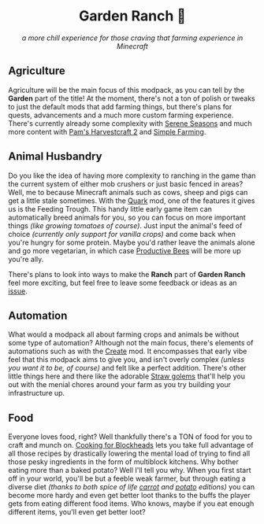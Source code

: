 <h1 align="center">
Garden Ranch 🌾</h1>

<div align="center">
  
*a more chill experience for those craving that farming experience in Minecraft*

</div>

## Agriculture

Agriculture will be the main focus of this modpack, as you can tell by the **Garden** part of the title! At the moment, there's not a ton of polish or tweaks to just the default mods that add farming things, but there's plans for quests, advancements and a much more custom farming experience. There's currently already some complexity with [Serene Seasons](https://www.curseforge.com/minecraft/mc-mods/serene-seasons) and much more content with [Pam's Harvestcraft 2](https://www.curseforge.com/minecraft/mc-mods/pams-harvestcraft-2-crops) and [Simple Farming](https://www.curseforge.com/minecraft/mc-mods/simple-farming). 

## Animal Husbandry

Do you like the idea of having more complexity to ranching in the game than the current system of either mob crushers or just basic fenced in areas? Well, me to because Minecraft animals such as cows, sheep and pigs can get a little stale sometimes. With the [Quark](https://www.curseforge.com/minecraft/mc-mods/quark) mod, one of the features it gives us is the Feeding Trough. This handy little early game item can automatically breed animals for you, so you can focus on more important things _(like growing tomatoes of course)_. Just input the animal's feed of choice _(currently only support for vanilla crops)_ and come back when you're hungry for some protein. Maybe you'd rather leave the animals alone and go more vegetarian, in which case [Productive Bees](https://www.curseforge.com/minecraft/mc-mods/productivebees) will be more up you're ally. 

There's plans to look into ways to make the **Ranch** part of **Garden Ranch** feel more exciting, but feel free to leave some feedback or ideas as an [issue](https://github.com/danielMoreland00/GardenRanch/issues). 

## Automation

What would a modpack all about farming crops and animals be without some type of automation? Although not the main focus, there's elements of automations such as with the [Create](https://www.curseforge.com/minecraft/mc-mods/create) mod. It encompasses that early vibe feel that this modpack aims to give you, and isn't overly complex _(unless you want it to be, of course)_ and felt like a perfect addition. There's other little things here and there like the adorable [Straw golems](https://www.curseforge.com/minecraft/mc-mods/strawgolem-reborn) that'll help you out with the menial chores around your farm as you try building your infrastructure up.

## Food

Everyone loves food, right? Well thankfully there's a TON of food for you to craft and munch on. [Cooking for Blockheads](https://www.curseforge.com/minecraft/mc-mods/cooking-for-blockheads) lets you take full advantage of all those recipes by drastically lowering the mental load of trying to find all those pesky ingredients in the form of multiblock kitchens. Why bother eating more than a baked potato? Well I'll tell you why. When you first start off in your world, you'll be but a feeble weak farmer, but through eating a diverse diet _(thanks to both spice of life [carrot](https://www.curseforge.com/minecraft/mc-mods/spice-of-life-carrot-edition) and [potato](https://www.curseforge.com/minecraft/mc-mods/spice-of-life-potato-edition) editions)_ you can become more hardy and even get better loot thanks to the buffs the player gets from eating different food items. Who knows, maybe if you eat enough different items, you'll even get better loot? 
